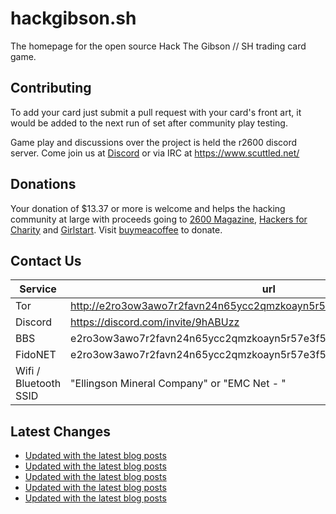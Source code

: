 # hackgibson.sh
The homepage for the open source Hack The Gibson // SH trading card game.


## Contributing

To add your card just submit a pull request with your card's front art, it would be added to the next run of set after community play testing.

Game play and discussions over the project is held the r2600 discord server. Come join us at [Discord](https://discord.com/invite/9hABUzz) or via IRC at https://www.scuttled.net/


## Donations

Your donation of $13.37 or more is welcome and helps the hacking community at large with proceeds going to [2600 Magazine](https://2600.com/), [Hackers for Charity](https://hackersforcharity.org) and [Girlstart](https://girlstart.org).  Visit [buymeacoffee](https://www.buymeacoffee.com/hackgibson.sh) to donate.


## Contact Us

Service | url
-|-
Tor | http://e2ro3ow3awo7r2favn24n65ycc2qmzkoayn5r57e3f56nvjwdcgg32ad.onion
Discord | https://discord.com/invite/9hABUzz
BBS | e2ro3ow3awo7r2favn24n65ycc2qmzkoayn5r57e3f56nvjwdcgg32ad.onion:23
FidoNET | e2ro3ow3awo7r2favn24n65ycc2qmzkoayn5r57e3f56nvjwdcgg32ad.onion:24554
Wifi / Bluetooth SSID | "Ellingson Mineral Company" or "EMC Net - <fidonet address>"

## Latest Changes
<!-- BLOG-POST-LIST:START -->
- [Updated with the latest blog posts](https://github.com/DFW2600/hackgibson.sh/commit/6a12583ed241a15c461d7a252ceecdf695f1c5a0)
- [Updated with the latest blog posts](https://github.com/DFW2600/hackgibson.sh/commit/49e9174ea782858eac6926b72a70e592c462fb1c)
- [Updated with the latest blog posts](https://github.com/DFW2600/hackgibson.sh/commit/bbe1fd1b268ac188a7a3b9b8ab16f64400b0c8fb)
- [Updated with the latest blog posts](https://github.com/DFW2600/hackgibson.sh/commit/92e3af21abdac5fac914e7778295673f3a673a3c)
- [Updated with the latest blog posts](https://github.com/DFW2600/hackgibson.sh/commit/5228624c8e165c4c40a3b72bdb0f391fc0f44698)
<!-- BLOG-POST-LIST:END -->
